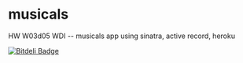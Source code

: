 musicals
========

HW W03d05 WDI -- musicals app using sinatra, active record, heroku


[![Bitdeli Badge](https://d2weczhvl823v0.cloudfront.net/brittlewis12/musicals/trend.png)](https://bitdeli.com/free "Bitdeli Badge")

